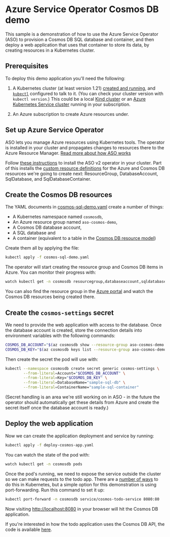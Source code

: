 # Azure Service Operator Cosmos DB demo

This sample is a demonstration of how to use the Azure Service Operator (ASO) to provision a Cosmos DB SQL database and container,
and then deploy a web application that uses that container to store its data,
by creating resources in a Kubernetes cluster.

## Prerequisites

To deploy this demo application you'll need the following:

1. A Kubernetes cluster (at least version 1.21) [created and
   running](https://kubernetes.io/docs/tutorials/kubernetes-basics/create-cluster/),
   and [`kubectl`](https://kubernetes.io/docs/tasks/tools/#kubectl) configured to talk to it. (You can check your cluster
   version with `kubectl version`.) This could be a local [Kind cluster](https://kind.sigs.k8s.io/docs/user/quick-start/)
   or an [Azure Kubernetes Service
   cluster](https://docs.microsoft.com/en-us/azure/aks/tutorial-kubernetes-deploy-cluster)
   running in your subscription.

2. An Azure subscription to create Azure resources under.

## Set up Azure Service Operator

ASO lets you manage Azure resources using Kubernetes tools.
The operator is installed in your cluster and propagates changes to resources there to the Azure Resource Manager.
[Read more about how ASO works](https://github.com/azure/azure-service-operator#what-is-it)

Follow [these
instructions](https://github.com/Azure/azure-service-operator/tree/master/v2#installation) to install the ASO v2 operator in your cluster.
Part of this installs
the [custom resource definitions](https://kubernetes.io/docs/concepts/extend-kubernetes/api-extension/custom-resources/) for the Azure and Cosmos DB resources
we're going to create next: ResourceGroup, DatabaseAccount,
SqlDatabase, and SqlDatabaseContainer.


## Create the Cosmos DB resources

The YAML documents in [cosmos-sql-demo.yaml](cosmos-sql-demo.yaml) create a number of things:

* A Kubernetes namespace named `cosmosdb`,
* An Azure resource group named `aso-cosmos-demo`,
* A Cosmos DB database account,
* A SQL database and
* A container (equivalent to a table in the [Cosmos DB resource model](https://docs.microsoft.com/en-us/azure/cosmos-db/account-databases-containers-items))

Create them all by applying the file:
```sh
kubectl apply -f cosmos-sql-demo.yaml
```

The operator will start creating the resource group and Cosmos DB items in Azure.
You can monitor their progress with:
```sh
watch kubectl get -n cosmosdb resourcegroup,databaseaccount,sqldatabase,sqldatabasecontainer
```

You can also find the resource group in the [Azure portal](https://portal.azure.com) and watch the Cosmos DB resources being created there.

## Create the `cosmos-settings` secret

We need to provide the web application with access to the database.
Once the database account is created, store the connection details into environment variables with the following commands:
```sh
COSMOS_DB_ACCOUNT="$(az cosmosdb show --resource-group aso-cosmos-demo --name sample-db-account -otsv --query 'locations[0].documentEndpoint')"
COSMOS_DB_KEY="$(az cosmosdb keys list --resource-group aso-cosmos-demo --name sample-db-account -otsv --query 'primaryMasterKey')"
```

Then create the secret the pod will use with:
```sh
kubectl --namespace cosmosdb create secret generic cosmos-settings \
        --from-literal=Account="$COSMOS_DB_ACCOUNT" \
        --from-literal=Key="$COSMOS_DB_KEY" \
        --from-literal=DatabaseName="sample-sql-db" \
        --from-literal=ContainerName="sample-sql-container"
```

(Secret handling is an area we're still working on in ASO - in the future the operator should automatically get these details from Azure and create the secret itself once the database account is ready.)

## Deploy the web application

Now we can create the application deployment and service by running:
```sh
kubectl apply -f deploy-cosmos-app.yaml
```

You can watch the state of the pod with:
```sh
watch kubectl get -n cosmosdb pods
```

Once the pod's running, we need to expose the service outside the cluster so we can make requests to the todo app.
There are a [number of ways](https://kubernetes.io/docs/tutorials/kubernetes-basics/expose/expose-intro/) to do this in Kubernetes, but a simple option for this demonstration is using port-forwarding.
Run this command to set it up:
```sh
kubectl port-forward -n cosmosdb service/cosmos-todo-service 8080:80
```

Now visiting [http://localhost:8080](http://localhost:8080) in your browser will hit the Cosmos DB application.

If you're interested in how the todo application uses the Cosmos DB API, the code is available [here](https://github.com/Azure-Samples/cosmos-dotnet-core-todo-app/tree/main/src).
